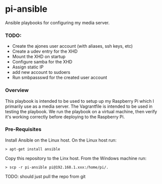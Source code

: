 # pi-ansible
Ansible playbooks for configuring my media server.

### TODO:
- Create the ajones user account (with aliases, ssh keys, etc)
- Create a udev entry for the XHD
- Mount the XHD on startup
- Configure samba for the XHD
- Assign static IP
- add new account to sudoers
- Run smbpassswd for the created user account

### Overview

This playbook is intended to be used to setup up my Raspberry Pi which I primarily use as a media server. The Vagrantfile is intended to be used in testing the playbook. We run the playbook on a virtual machine, then verify it's working correctly before deploying to the Raspberry Pi.

### Pre-Requisites

Install Ansible on the Linux host. On the Linux host run:
```
> apt-get install ansible
```

Copy this repository to the Linx host. From the Windows machine run:
```
> scp -r pi-ansible pi@192.168.1.xxx:/home/pi/.
```

TODO: should just pull the repo from git
